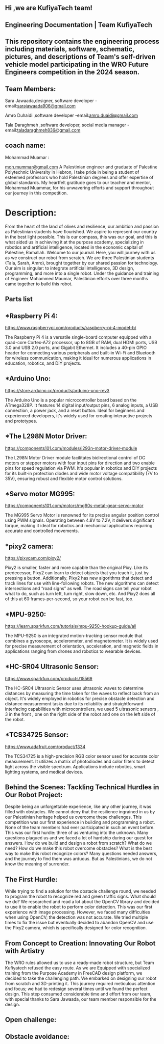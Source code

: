 ## Hi ,we are KufiyaTech team!

## Engineering Documentation | Team KufiyaTech
## This repository contains the engineering process including materials, software, schematic, pictures, and descriptions of Team's self-driven vehicle model participating in the WRO Future Engineers competition in the 2024 season.

## Team Members:
Sara Jawaada,designer, software developer -email:sarajawaada906@gmail.com

Amro Duhaidi ,software developer -email:amro.duaidi@gmail.com

Tala Daraghmeh ,software developer, social media manager -email:taladaraghmeh836@gmail.com
## coach name:
Mohammad Muamar :

moh.mummar@gmail.com
A Palestinian engineer and graduate of Palestine Polytechnic University in Hebron, I take pride in being a student of esteemed professors who hold Palestinian degrees and offer expertise of global standards. My heartfelt gratitude goes to our teacher and mentor, Mohammad Muammar, for his unwavering efforts and support throughout our journey in this competition.
# Description:
From the heart of the land of olives and resilience, our ambition and passion as Palestinian students have flourished. We aspire to represent our country in the best light possible. This is our compass, this was our goal, and this is what aided us in achieving it at the purpose academy, specializing in robotics and artificial intelligence, located in the economic capital of Palestine, Ramallah.
Welcome to our journal. Here, you will journey with us as we construct our robot from scratch. We are three Palestinian students (Tala, Sarah, Amro), brought together by our shared passion for technology. Our aim is singular: to integrate artificial intelligence, 3D design, programming, and more into a single robot. Under the guidance and training of Engineer Mohammed Maumar, Palestinian efforts over three months came together to build this robot.
## Parts list
## *Raspberry Pi 4:
https://www.raspberrypi.com/products/raspberry-pi-4-model-b/

The Raspberry Pi 4 is a versatile single-board computer equipped with a quad-core Cortex-A72 processor, up to 8GB of RAM, dual HDMI ports, USB 3.0 and USB 2.0 ports, and Gigabit Ethernet. It includes a 40-pin GPIO header for connecting various peripherals and built-in Wi-Fi and Bluetooth for wireless communication, making it ideal for numerous applications in education, robotics, and DIY projects.
## *Arduino Uno:
https://store.arduino.cc/products/arduino-uno-rev3

The Arduino Uno is a popular microcontroller board based on the ATmega328P. It features 14 digital input/output pins, 6 analog inputs, a USB connection, a power jack, and a reset button. Ideal for beginners and experienced developers, it's widely used for creating interactive projects and prototypes.
## *The L298N Motor Driver:
https://components101.com/modules/l293n-motor-driver-module

The L298N Motor Driver module facilitates bidirectional control of DC motors or stepper motors with four input pins for direction and two enable pins for speed regulation via PWM. It's popular in robotics and DIY projects for its built-in protection diodes and wide motor voltage compatibility (7V to 35V), ensuring robust and flexible motor control solutions.
## *Servo motor MG995:
https://components101.com/motors/mg90s-metal-gear-servo-motor

The MG995 Servo Motor is renowned for its precise angular position control using PWM signals. Operating between 4.8V to 7.2V, it delivers significant torque, making it ideal for robotics and mechanical applications requiring accurate and controlled movements.
## *pixy2 camera:
https://pixycam.com/pixy2/

Pixy2 is smaller, faster and more capable than the original Pixy.  Like its predecessor, Pixy2 can learn to detect objects that you teach it, just by pressing a button.  Additionally, Pixy2 has new algorithms that detect and track lines for use with line-following robots.  The new algorithms can detect intersections and “road signs” as well. The road signs can tell your robot what to do, such as turn left, turn right, slow down, etc.  And Pixy2 does all of this at 60 frames-per-second, so your robot can be fast, too.
## *MPU-9250:
https://learn.sparkfun.com/tutorials/mpu-9250-hookup-guide/all

The MPU-9250 is an integrated motion-tracking sensor module that combines a gyroscope, accelerometer, and magnetometer. It is widely used for precise measurement of orientation, acceleration, and magnetic fields in applications ranging from drones and robotics to wearable devices.
## *HC-SR04 Ultrasonic Sensor:
https://www.sparkfun.com/products/15569

The HC-SR04 Ultrasonic Sensor uses ultrasonic waves to determine distances by measuring the time taken for the waves to reflect back from an object. It's widely employed in robotics for precise obstacle detection and distance measurement tasks due to its reliability and straightforward interfacing capabilities with microcontrollers, we used 5 ultrasonic sensors , 3 in the front , one on the right side of the robot and one on the left side of the robot.
## *TCS34725 Sensor:
https://www.adafruit.com/product/1334

The TCS34725 is a high-precision RGB color sensor used for accurate color measurement. It utilizes a matrix of photodiodes and color filters to detect light across the visible spectrum. Applications include robotics, smart lighting systems, and medical devices.



## Behind the Scenes: Tackling Technical Hurdles in Our Robot Project:
Despite being an unforgettable experience, like any other journey, it was filled with obstacles. We cannot deny that the resilience ingrained in us by our Palestinian heritage helped us overcome these challenges. This competition was our first experience in building and programming a robot. None of the team members had ever participated in such an event before. This was our first hurdle: three of us venturing into the unknown. Many questions plagued us and we faced a lot of hardship during our quest for answers. How do we build and design a robot from scratch? What do we need? How do we make this robot overcome obstacles? What is the best way to make this robot recognize colors? Many questions needed answers, and the journey to find them was arduous. But as Palestinians, we do not know the meaning of surrender.
## The First Hurdle:
While trying to find a solution for the obstacle challenge round, we needed to program the robot to recognize red and green traffic signs. What should we do? We researched and read a lot about the OpenCV library and decided to use it to enable the robot to perform color detection. This was our first experience with image processing. However, we faced many difficulties when using OpenCV; the detection was not accurate. We tried multiple times to fix the issue but eventually decided to abandon OpenCV and use the Pixy2 camera, which is specifically designed for color recognition.
## From Concept to Creation: Innovating Our Robot with Artistry
The WRO rules allowed us to use a ready-made robot structure, but Team Kufiyatech refused the easy route. As we are Equipped with specialized training from the Purpose Academy in FreeCAD design platform, we decided to take the challenging path. We embarked on designing our robot from scratch and 3D-printing it. This journey required meticulous attention and focus; we had to redesign several times until we found the perfect design. This step consumed considerable time and effort from our team, with special thanks to Sara Jawaada, our team member responsible for the design. 
## Open challenge:





## Obstacle avoidance:
